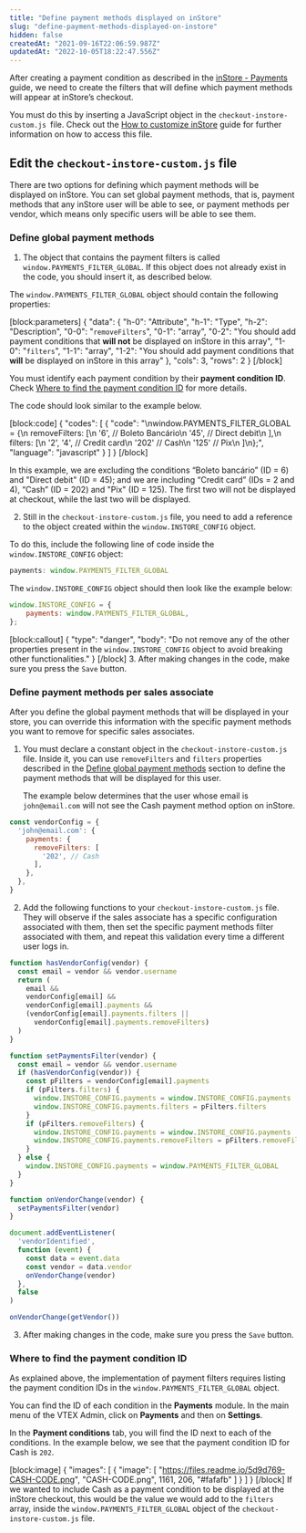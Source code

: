 ```yaml
---
title: "Define payment methods displayed on inStore"
slug: "define-payment-methods-displayed-on-instore"
hidden: false
createdAt: "2021-09-16T22:06:59.987Z"
updatedAt: "2022-10-05T18:22:47.556Z"
---
```

After creating a payment condition as described in the [inStore - Payments](https://help.vtex.com/en/tracks/instore-payments--43B4Nr7uZva5UdwWEt3PEy/2liigRors32hzqBNs2M1Oa) guide, we need to create the filters that will define which payment methods will appear at inStore’s checkout.

You must do this by inserting a JavaScript object in the `checkout-instore-custom.js `file. Check out the [How to customize inStore](https://developers.vtex.com/vtex-rest-api/docs/how-to-customize-instore) guide for further information on how to access this file.

## Edit the `checkout-instore-custom.js` file

There are two options for defining which payment methods will be displayed on inStore. You can set global payment methods, that is, payment methods that any inStore user will be able to see, or payment methods per vendor, which means only specific users will be able to see them.



### Define global payment methods


1. The object that contains the payment filters is called `window.PAYMENTS_FILTER_GLOBAL`. If this object does not already exist in the code, you should insert it, as described below.

The `window.PAYMENTS_FILTER_GLOBAL` object should contain the following properties:

[block:parameters]
{
  "data": {
    "h-0": "Attribute",
    "h-1": "Type",
    "h-2": "Description",
    "0-0": "`removeFilters`",
    "0-1": "array",
    "0-2": "You should add payment conditions that **will not** be displayed on inStore in this array",
    "1-0": "`filters`",
    "1-1": "array",
    "1-2": "You should add payment conditions that **will** be displayed on inStore in this array"
  },
  "cols": 3,
  "rows": 2
}
[/block]

You must identify each payment condition by their **payment condition ID**. Check [Where to find the payment condition ID](#where-to-find-the-payment-condition-id) for more details.

The code should look similar to the example below.

[block:code]
{
  "codes": [
    {
      "code": "\nwindow.PAYMENTS_FILTER_GLOBAL = {\n  removeFilters: [\n    '6', // Boleto Bancário\n    '45', // Direct debit\n  ],\n  filters: [\n    '2', '4', // Credit card\n    '202' // Cash\n    '125' // Pix\n  ]\n};",
      "language": "javascript"
    }
  ]
}
[/block]

In this example, we are excluding the conditions “Boleto bancário” (ID = 6) and "Direct debit" (ID = 45); and we are including “Credit card” (IDs = 2 and 4), “Cash” (ID = 202) and "Pix" (ID = 125). The first two will not be displayed at checkout, while the last two will be displayed.

2. Still in the `checkout-instore-custom.js` file, you need to add a reference to the object created within the `window.INSTORE_CONFIG` object.

To do this, include the following line of code inside the `window.INSTORE_CONFIG` object:

```javascript
payments: window.PAYMENTS_FILTER_GLOBAL
```

The `window.INSTORE_CONFIG` object should then look like the example below:

```javascript
window.INSTORE_CONFIG = {
    payments: window.PAYMENTS_FILTER_GLOBAL,
};
```
[block:callout]
{
  "type": "danger",
  "body": "Do not remove any of the other properties present in the `window.INSTORE_CONFIG` object to avoid breaking other functionalities."
}
[/block]
3. After making changes in the code, make sure you press the `Save` button.



### Define payment methods per sales associate

After you define the global payment methods that will be displayed in your store, you can override this information with the specific payment methods you want to remove for specific sales associates.

1. You must declare a constant object in the `checkout-instore-custom.js` file. Inside it, you can use `removeFilters` and `filters` properties described in the [Define global payment methods](#define-global-payment-methods) section to define the payment methods that will be displayed for this user.

    The example below determines that the user whose email is `john@email.com` will not see the Cash payment method option on inStore.

```javascript
const vendorConfig = {
  'john@email.com': {
    payments: {
      removeFilters: [
        '202', // Cash
      ],
    },
  },
}
```

2. Add the following functions to your `checkout-instore-custom.js` file. They will observe if the sales associate has a specific configuration associated with them, then set the specific payment methods filter associated with them, and repeat this validation every time a different user logs in.

```javascript
function hasVendorConfig(vendor) {
  const email = vendor && vendor.username
  return (
    email &&
    vendorConfig[email] &&
    vendorConfig[email].payments &&
    (vendorConfig[email].payments.filters ||
      vendorConfig[email].payments.removeFilters)
  )
}

function setPaymentsFilter(vendor) {
  const email = vendor && vendor.username
  if (hasVendorConfig(vendor)) {
    const pFilters = vendorConfig[email].payments
    if (pFilters.filters) {
      window.INSTORE_CONFIG.payments = window.INSTORE_CONFIG.payments || {}
      window.INSTORE_CONFIG.payments.filters = pFilters.filters
    }
    if (pFilters.removeFilters) {
      window.INSTORE_CONFIG.payments = window.INSTORE_CONFIG.payments || {}
      window.INSTORE_CONFIG.payments.removeFilters = pFilters.removeFilters
    }
  } else {
    window.INSTORE_CONFIG.payments = window.PAYMENTS_FILTER_GLOBAL
  }
}

function onVendorChange(vendor) {
  setPaymentsFilter(vendor)
}

document.addEventListener(
  'vendorIdentified',
  function (event) {
    const data = event.data
    const vendor = data.vendor
    onVendorChange(vendor)
  },
  false
)

onVendorChange(getVendor())
```

3. After making changes in the code, make sure you press the `Save` button.

### Where to find the payment condition ID

As explained above, the implementation of payment filters requires listing the payment condition IDs in the `window.PAYMENTS_FILTER_GLOBAL` object.

You can find the ID of each condition in the **Payments** module. In the main menu of the VTEX Admin, click on **Payments** and then on **Settings**.

In the **Payment conditions** tab, you will find the ID next to each of the conditions. In the example below, we see that the payment condition ID for Cash is `202`.

[block:image]
{
  "images": [
    {
      "image": [
        "https://files.readme.io/5d9d769-CASH-CODE.png",
        "CASH-CODE.png",
        1161,
        206,
        "#fafafb"
      ]
    }
  ]
}
[/block]
If we wanted to include Cash as a payment condition to be displayed at the inStore checkout, this would be the value we would add to the `filters` array, inside the `window.PAYMENTS_FILTER_GLOBAL` object of the `checkout-instore-custom.js` file.